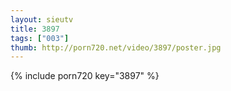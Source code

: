 ```yaml
--- 
layout: sieutv
title: 3897
tags: ["003"]
thumb: http://porn720.net/video/3897/poster.jpg
---
```

{% include porn720 key="3897" %} 
